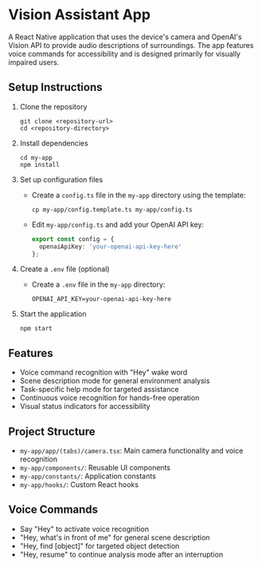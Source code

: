 # Vision Assistant App

A React Native application that uses the device's camera and OpenAI's Vision API to provide audio descriptions of surroundings. The app features voice commands for accessibility and is designed primarily for visually impaired users.


## Setup Instructions

1. Clone the repository
   ```
   git clone <repository-url>
   cd <repository-directory>
   ```

2. Install dependencies
   ```
   cd my-app
   npm install
   ```

3. Set up configuration files
   - Create a `config.ts` file in the `my-app` directory using the template:
     ```
     cp my-app/config.template.ts my-app/config.ts
     ```
   - Edit `my-app/config.ts` and add your OpenAI API key:
     ```typescript
     export const config = {
       openaiApiKey: 'your-openai-api-key-here'
     };
     ```

4. Create a `.env` file (optional)
   - Create a `.env` file in the `my-app` directory:
     ```
     OPENAI_API_KEY=your-openai-api-key-here
     ```

5. Start the application
   ```
   npm start
   ```

## Features

- Voice command recognition with "Hey" wake word
- Scene description mode for general environment analysis
- Task-specific help mode for targeted assistance
- Continuous voice recognition for hands-free operation
- Visual status indicators for accessibility

## Project Structure

- `my-app/app/(tabs)/camera.tsx`: Main camera functionality and voice recognition
- `my-app/components/`: Reusable UI components
- `my-app/constants/`: Application constants
- `my-app/hooks/`: Custom React hooks

## Voice Commands

- Say "Hey" to activate voice recognition
- "Hey, what's in front of me" for general scene description
- "Hey, find [object]" for targeted object detection
- "Hey, resume" to continue analysis mode after an interruption
